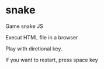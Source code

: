 # snake
Game snake JS

Execut HTML file in a browser

Play with diretional key.

If you want to restart, press space key
